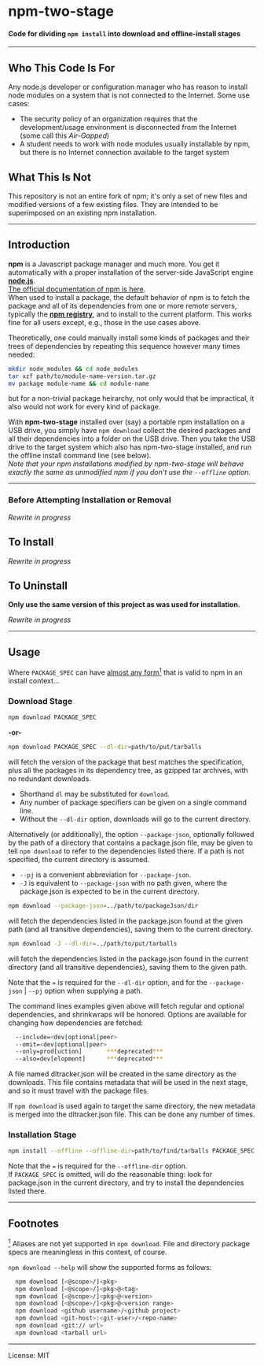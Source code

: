 # npm-two-stage
#### Code for dividing `npm install` into download and offline-install stages

_________________________

## Who This Code Is For
Any node.js developer or configuration manager who has reason to install
node modules on a system that is not connected to the Internet. Some use cases:
- The security policy of an organization requires that the development/usage
 environment is disconnected from the Internet (some call this _Air-Gapped_)
- A student needs to work with node modules usually installable by npm, but
 there is no Internet connection available to the target system

## What This Is Not
This repository is not an entire fork of npm; it's only a set of new files and
modified versions of a few existing files. They are intended to be superimposed
on an existing npm installation.
_________________________

## Introduction
**npm** is a Javascript package manager and much more. You get it automatically
with a proper installation of the server-side JavaScript engine
**[node.js](http://nodejs.org/download/)**.  
[The official documentation of npm is here](https://docs.npmjs.com/).  
When used to install a package, the default behavior of npm is to fetch the
package and all of its dependencies from one or more remote servers, typically
the **[npm registry](https://docs.npmjs.com/misc/registry)**, and to install to
the current platform. This works fine for all users except, e.g., those in the
use cases above.  

Theoretically, one could manually install some kinds of packages and their trees
of dependencies by repeating this sequence however many times needed:
```sh
mkdir node_modules && cd node_modules
tar xzf path/to/module-name-version.tar.gz
mv package module-name && cd module-name
```
but for a non-trivial package heirarchy, not only would that be impractical,
it also would not work for every kind of package.  

With **npm-two-stage** installed over (say) a portable npm installation on a USB
drive, you simply have `npm download` collect the desired packages and all their
dependencies into a folder on the USB drive. Then you take the USB drive to the
target system which also has npm-two-stage installed, and run the offline install
command line (see below).  
_Note that your npm installations modified by npm-two-stage will behave exactly
the same as unmodified npm if you don't use the `--offline` option._
_________________________

### Before Attempting Installation or Removal
*Rewrite in progress*

## To Install
*Rewrite in progress*

## To Uninstall
**Only use the same version of this project as was used for installation.**

*Rewrite in progress*
_________________________

## Usage
<a id="src1"></a>Where `PACKAGE_SPEC` can have [almost any form<sup>1</sup>](#fn1 "Aliases are not yet supported in `npm download`. File and directory package specs are meaningless in this context, of course.") that is valid to npm in an install context...

### Download Stage
```sh
npm download PACKAGE_SPEC
```
**-or-**
```sh
npm download PACKAGE_SPEC --dl-dir=path/to/put/tarballs
```
will fetch the version of the package that best matches the specification, plus
all the packages in its dependency tree, as gzipped tar archives, with no
redundant downloads.  
* Shorthand `dl` may be substituted for `download`.  
* Any number of package specifiers can be given on a single command line.  
* Without the `--dl-dir` option, downloads will go to the current directory.  

Alternatively (or additionally), the option `--package-json`, optionally followed
by the path of a directory that contains a package.json file, may be given to
tell `npm download` to refer to the dependencies listed there. If a path is not
specified, the current directory is assumed.
* `--pj` is a convenient abbreviation for `--package-json`.
* `-J` is equivalent to `--package-json` with no path given, where the
package.json is expected to be in the current directory.  

```sh
npm download --package-json=../path/to/packageJson/dir
```
will fetch the dependencies listed in the package.json found at the given path
(and all transitive dependencies), saving them to the current directory.
```sh
npm download -J --dl-dir=../path/to/put/tarballs
```
will fetch the dependencies listed in the package.json found in the current
directory (and all transitive dependencies), saving them to the given path.

Note that the `=` is required for the `--dl-dir` option, and for the
`--package-json` | `--pj` option when supplying a path.  

The command lines examples given above will fetch regular and optional dependencies,
and shrinkwraps will be honored.
Options are available for changing how dependencies are fetched:
```sh
  --include=<dev|optional|peer>
  --omit=<dev|optional|peer>
  --only=prod[uction]       ***deprecated***
  --also=dev[elopment]      ***deprecated***
```

A file named dltracker.json will be created in the same directory as the
downloads. This file contains metadata that will be used in the next stage, and
so it must travel with the package files.  

If `npm download` is used again to target the same directory, the new metadata
is merged into the dltracker.json file. This can be done any number of times.  

### Installation Stage
```sh
npm install --offline --offline-dir=path/to/find/tarballs PACKAGE_SPEC
```

Note that the `=` is required for the `--offline-dir` option.  
If `PACKAGE_SPEC` is omitted, will do the reasonable thing: look for
package.json in the current directory, and try to install the dependencies
listed there.

_________________________
## Footnotes
<a id="fn1" href="#src1"><sup>1</sup></a> Aliases are not yet supported in `npm download`. File and directory package specs are meaningless in this context, of course.

`npm download --help` will show the supported forms as follows:
```sh
  npm download [<@scope>/]<pkg>
  npm download [<@scope>/]<pkg>@<tag>
  npm download [<@scope>/]<pkg>@<version>
  npm download [<@scope>/]<pkg>@<version range>
  npm download <github username>/<github project>
  npm download <git-host>:<git-user>/<repo-name>
  npm download <git:// url>
  npm download <tarball url>
```        

        
_________________________

License: MIT


